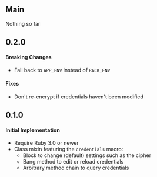 ## Main

Nothing so far

## 0.2.0

#### Breaking Changes

* Fall back to `APP_ENV` instead of `RACK_ENV`

#### Fixes

* Don't re-encrypt if credentials haven't been modified

## 0.1.0

#### Initial Implementation

* Require Ruby 3.0 or newer
* Class mixin featuring the `credentials` macro:
  * Block to change (default) settings such as the cipher
  * Bang method to edit or reload credentials
  * Arbitrary method chain to query credentials
